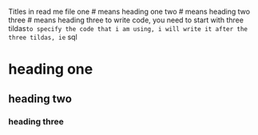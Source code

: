 Titles in read me file
one # means heading one
two # means heading two
three # means heading three
to write code, you need to start with three tildas```
to specify the code that i am using, i will write it after the three tildas, ie ``` sql
# heading one
## heading two
### heading three
